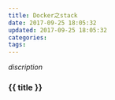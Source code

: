 ```yaml
---
title: Docker之stack
date: 2017-09-25 18:05:32
updated: 2017-09-25 18:05:32
categories:
tags:
---
```


*discription*

### {{ title }}
